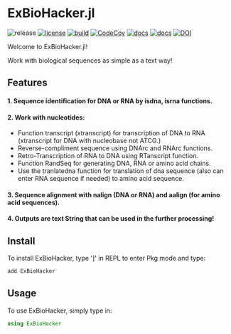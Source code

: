 # ExBioHacker.jl
![release](https://img.shields.io/github/v/release/doctorbetaq/ExBioHacker.jl?include_prereleases&style=flat-square)
[![license](https://img.shields.io/github/license/doctorbetaq/ExBioHacker.jl?style=flat-square)](https://github.com/doctorbetaq/ExBioHacker.jl/blob/main/LICENSE)
[![build](https://img.shields.io/circleci/build/github/doctorbetaq/ExBioHacker.jl/main?style=flat-square&logo=CircleCI)](https://app.circleci.com/pipelines/github/doctorbetaq/ExBioHacker.jl?branch=main)
[![CodeCov](https://img.shields.io/codecov/c/github/doctorbetaq/ExBioHacker.jl?style=flat-square&logo=Codecov)](https://app.codecov.io/gh/doctorbetaq/ExBioHacker.jl?search=&trend=24%20hours)
[![docs](https://img.shields.io/badge/docs-dev-blue?style=flat-square)](https://doctorbetaq.github.io/ExBioHacker.jl/dev/)
[![docs](https://img.shields.io/badge/docs-stable-blue?style=flat-square)](https://doctorbetaq.github.io/ExBioHacker.jl/stable/)
[![DOI](https://zenodo.org/badge/587544290.svg)](https://zenodo.org/badge/latestdoi/587544290)

Welcome to ExBioHacker.jl!

Work with biological sequences as simple as a text way!

## Features
#### 1. Sequence identification for DNA or RNA by isdna, isrna functions.
#### 2. Work with nucleotides:
+ Function transcript (xtranscript) for transcription of DNA to RNA (xtranscript for DNA with nucleobase not ATCG.)
+ Reverse-compliment sequence using DNArc and RNArc functions.
+ Retro-Transcription of RNA to DNA using RTanscript function.
+ Function RandSeq for generating DNA, RNA or amino acid chains.
+ Use the tranlatedna function for translation of dna sequence (also can enter RNA sequence if needed) to amino acid sequence.
    
#### 3. Sequence alignment with nalign (DNA or RNA) and aalign (for amino acid sequences). 
#### 4. Outputs are text String that can be used in the further processing!


## Install
To install ExBioHacker, type ']' in REPL to enter Pkg mode and type:
```julia
add ExBioHacker
```

## Usage
To use ExBioHacker, simply type in:
```julia
using ExBioHacker
```
